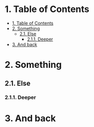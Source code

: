 # 1. Table of Contents
<!-- TOC -->
- [1. Table of Contents](#1-table-of-contents)
- [2. Something](#2-something)
    - [2.1. Else](#21-else)
        - [2.1.1. Deeper](#211-deeper)
- [3. And back](#3-and-back)
<!-- /TOC -->
# 2. Something
## 2.1. Else
### 2.1.1. Deeper
# 3. And back